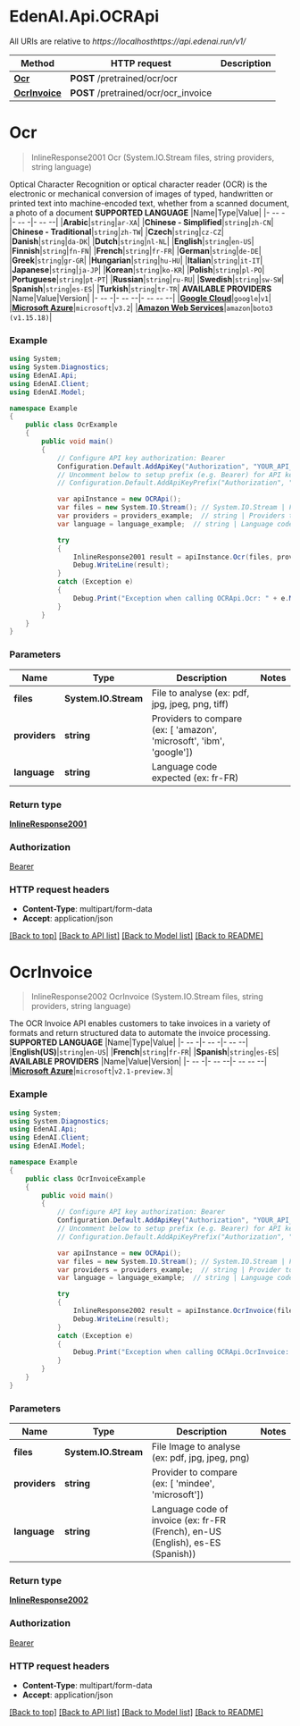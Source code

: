# EdenAI.Api.OCRApi

All URIs are relative to *https://localhosthttps://api.edenai.run/v1/*

Method | HTTP request | Description
------------- | ------------- | -------------
[**Ocr**](OCRApi.md#ocr) | **POST** /pretrained/ocr/ocr | 
[**OcrInvoice**](OCRApi.md#ocrinvoice) | **POST** /pretrained/ocr/ocr_invoice | 


<a name="ocr"></a>
# **Ocr**
> InlineResponse2001 Ocr (System.IO.Stream files, string providers, string language)



Optical Character Recognition or optical character reader (OCR) is the electronic or mechanical conversion of images of typed, handwritten or printed text into machine-encoded text, whether from a scanned document, a photo of a document  **SUPPORTED LANGUAGE**  |Name|Type|Value| |- -- -|- -- -|- -- --| |**Arabic**|`string`|`ar-XA`| |**Chinese - Simplified**|`string`|`zh-CN`| |**Chinese - Traditional**|`string`|`zh-TW`| |**Czech**|`string`|`cz-CZ`| |**Danish**|`string`|`da-DK`| |**Dutch**|`string`|`nl-NL`| |**English**|`string`|`en-US`| |**Finnish**|`string`|`fn-FN`| |**French**|`string`|`fr-FR`| |**German**|`string`|`de-DE`| |**Greek**|`string`|`gr-GR`| |**Hungarian**|`string`|`hu-HU`| |**Italian**|`string`|`it-IT`| |**Japanese**|`string`|`ja-JP`| |**Korean**|`string`|`ko-KR`| |**Polish**|`string`|`pl-PO`| |**Portuguese**|`string`|`pt-PT`| |**Russian**|`string`|`ru-RU`| |**Swedish**|`string`|`sw-SW`| |**Spanish**|`string`|`es-ES`| |**Turkish**|`string`|`tr-TR`|  **AVAILABLE PROVIDERS**   |Name|Value|Version| |- -- -|- -- --|- -- -- --| |[**Google Cloud**](https://www.edenai.co/catalog/google-cloud-vision-(ocr))|`google`|`v1`| |[**Microsoft Azure**](https://www.edenai.co/catalog/azure-computer-vision-(ocr))|`microsoft`|`v3.2`| |[**Amazon Web Services**](https://www.edenai.co/catalog/amazon-textract)|`amazon`|`boto3 (v1.15.18)`|

### Example
```csharp
using System;
using System.Diagnostics;
using EdenAI.Api;
using EdenAI.Client;
using EdenAI.Model;

namespace Example
{
    public class OcrExample
    {
        public void main()
        {
            // Configure API key authorization: Bearer
            Configuration.Default.AddApiKey("Authorization", "YOUR_API_KEY");
            // Uncomment below to setup prefix (e.g. Bearer) for API key, if needed
            // Configuration.Default.AddApiKeyPrefix("Authorization", "Bearer");

            var apiInstance = new OCRApi();
            var files = new System.IO.Stream(); // System.IO.Stream | File to analyse (ex: pdf, jpg, jpeg, png, tiff)
            var providers = providers_example;  // string | Providers to compare (ex: [ 'amazon', 'microsoft', 'ibm', 'google'])
            var language = language_example;  // string | Language code expected (ex: fr-FR)

            try
            {
                InlineResponse2001 result = apiInstance.Ocr(files, providers, language);
                Debug.WriteLine(result);
            }
            catch (Exception e)
            {
                Debug.Print("Exception when calling OCRApi.Ocr: " + e.Message );
            }
        }
    }
}
```

### Parameters

Name | Type | Description  | Notes
------------- | ------------- | ------------- | -------------
 **files** | **System.IO.Stream**| File to analyse (ex: pdf, jpg, jpeg, png, tiff) | 
 **providers** | **string**| Providers to compare (ex: [ &#39;amazon&#39;, &#39;microsoft&#39;, &#39;ibm&#39;, &#39;google&#39;]) | 
 **language** | **string**| Language code expected (ex: fr-FR) | 

### Return type

[**InlineResponse2001**](InlineResponse2001.md)

### Authorization

[Bearer](../README.md#Bearer)

### HTTP request headers

 - **Content-Type**: multipart/form-data
 - **Accept**: application/json

[[Back to top]](#) [[Back to API list]](../README.md#documentation-for-api-endpoints) [[Back to Model list]](../README.md#documentation-for-models) [[Back to README]](../README.md)

<a name="ocrinvoice"></a>
# **OcrInvoice**
> InlineResponse2002 OcrInvoice (System.IO.Stream files, string providers, string language)



The OCR Invoice API enables customers to take invoices in a variety of formats and return structured data to automate the invoice processing.  **SUPPORTED LANGUAGE**  |Name|Type|Value| |- -- -|- -- -|- -- --| |**English(US)**|`string`|`en-US`| |**French**|`string`|`fr-FR`| |**Spanish**|`string`|`es-ES`|  **AVAILABLE PROVIDERS**   |Name|Value|Version| |- -- -|- -- --|- -- -- --| |[**Microsoft Azure**](https://www.edenai.co/catalog/azure-computer-vision-(ocr))|`microsoft`|`v2.1-preview.3`|

### Example
```csharp
using System;
using System.Diagnostics;
using EdenAI.Api;
using EdenAI.Client;
using EdenAI.Model;

namespace Example
{
    public class OcrInvoiceExample
    {
        public void main()
        {
            // Configure API key authorization: Bearer
            Configuration.Default.AddApiKey("Authorization", "YOUR_API_KEY");
            // Uncomment below to setup prefix (e.g. Bearer) for API key, if needed
            // Configuration.Default.AddApiKeyPrefix("Authorization", "Bearer");

            var apiInstance = new OCRApi();
            var files = new System.IO.Stream(); // System.IO.Stream | File Image to analyse (ex: pdf, jpg, jpeg, png)
            var providers = providers_example;  // string | Provider to compare (ex: [ 'mindee', 'microsoft'])
            var language = language_example;  // string | Language code of invoice (ex: fr-FR (French), en-US (English), es-ES (Spanish))

            try
            {
                InlineResponse2002 result = apiInstance.OcrInvoice(files, providers, language);
                Debug.WriteLine(result);
            }
            catch (Exception e)
            {
                Debug.Print("Exception when calling OCRApi.OcrInvoice: " + e.Message );
            }
        }
    }
}
```

### Parameters

Name | Type | Description  | Notes
------------- | ------------- | ------------- | -------------
 **files** | **System.IO.Stream**| File Image to analyse (ex: pdf, jpg, jpeg, png) | 
 **providers** | **string**| Provider to compare (ex: [ &#39;mindee&#39;, &#39;microsoft&#39;]) | 
 **language** | **string**| Language code of invoice (ex: fr-FR (French), en-US (English), es-ES (Spanish)) | 

### Return type

[**InlineResponse2002**](InlineResponse2002.md)

### Authorization

[Bearer](../README.md#Bearer)

### HTTP request headers

 - **Content-Type**: multipart/form-data
 - **Accept**: application/json

[[Back to top]](#) [[Back to API list]](../README.md#documentation-for-api-endpoints) [[Back to Model list]](../README.md#documentation-for-models) [[Back to README]](../README.md)


